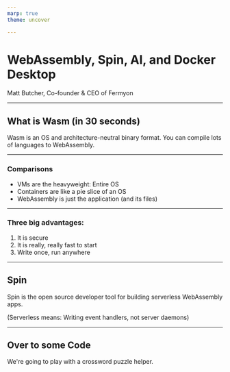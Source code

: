 ```yaml
---
marp: true
theme: uncover

---
```


# WebAssembly, Spin, AI, and Docker Desktop
Matt Butcher, Co-founder & CEO of Fermyon

---

## What is Wasm (in 30 seconds)

Wasm is an OS and architecture-neutral binary format. You can compile lots of languages to WebAssembly.

---

### Comparisons
* VMs are the heavyweight: Entire OS
* Containers are like a pie slice of an OS
* WebAssembly is just the application (and its files)

---

### Three big advantages:
1. It is secure
2. It is really, really fast to start
3. Write once, run anywhere

---

## Spin
Spin is the open source developer tool for building serverless WebAssembly apps.

(Serverless means: Writing event handlers, not server daemons)

---

## Over to some Code

We're going to play with a crossword puzzle helper.
